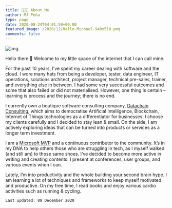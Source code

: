 ```yaml
---
title: 👨🏻‍💻 About Me
author: MJ Peña
type: page
date: 2020-08-24T04:01:50+00:00
featured_image: /2020/12/Hello-Michael-940x510.png
comments: false
---
```


![img](/2020/12/Hello-Michael-1024x768.png)

Hello there 👋 Welcome to my little space of the internet that I can call mine.

For the past 10 years, I’ve spent my career dealing with software and the cloud. I wore many hats from being a developer, tester, data engineer, IT operations, solutions architect, project manager, technical pre-sales, trainer, and everything else in between. I had some very successful outcomes and some that also failed or did not materialised. However, one thing is certain &#8211; learning is process and the journey; there is no end.

I currently own a boutique software consulting company, [Datachain Consulting](https://datachain.consulting), which aims to democratise Artificial Intelligence, Blockchain, Internet of Things technologies as a differentiator for businesses. I choose my clients carefully and I decided to stay lean & small. On the side, I am actively exploring ideas that can be turned into products or services as a longer term investment.

I am a [Microsoft MVP](https://mvp.microsoft.com/en-us/PublicProfile/5001648?fullName=Michael%20John%20Timpoc%20Peña) and a continuous contributor to the community. It’s in my DNA to help others those who are struggling in tech, as I myself walked (and still am) to those same shoes. I’ve decided to become more active in writing and creating contents. I present at conferences, user groups, and various events when I can.

Lately, I’m into productivity and the whole building your second brain hype. I am learning a lot of techniques and frameworks to keep myself motivated and productive. On my free time, I read books and enjoy various cardio activities such as running & cycling.

`Last updated: 09 December 2020`
